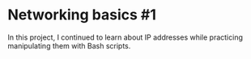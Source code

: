 # Networking basics #1

In this project, I continued to learn about IP addresses while practicing manipulating them with Bash scripts.
